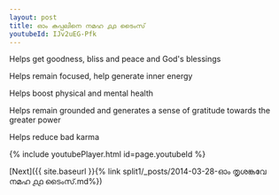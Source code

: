 ```yaml
---
layout: post
title: ഓം കപ്പലിനെ നമഹ ൧൧ ടൈംസ്
youtubeId: IJv2uEG-Pfk
---
```

 
 
Helps get goodness, bliss and peace and God's blessings
 
Helps remain focused, help generate inner energy 
 
Helps boost physical and mental health 
 
Helps remain grounded and generates a sense of gratitude towards the greater power 
 
Helps reduce bad karma
 
 
 
 


{% include youtubePlayer.html id=page.youtubeId %}
 
[Next]({{ site.baseurl }}{% link  split1/_posts/2014-03-28-ഓം തൃശങ്കവേ നമഹ ൧൧ ടൈംസ്.md%})
 
